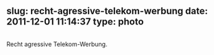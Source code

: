 slug: recht-agressive-telekom-werbung
date: 2011-12-01 11:14:37
type: photo
---

<a href="http://www.teltarif.de/deutsche-telekom-o2-werbekampagne-netzprobleme-banner/news/44798.html"><img src="{{@asset.url swerner/tumblr/2011-12-01-recht-agressive-telekom-werbung-9392c59796.jpeg}}" alt=""/></a>

Recht agressive Telekom-Werbung.

